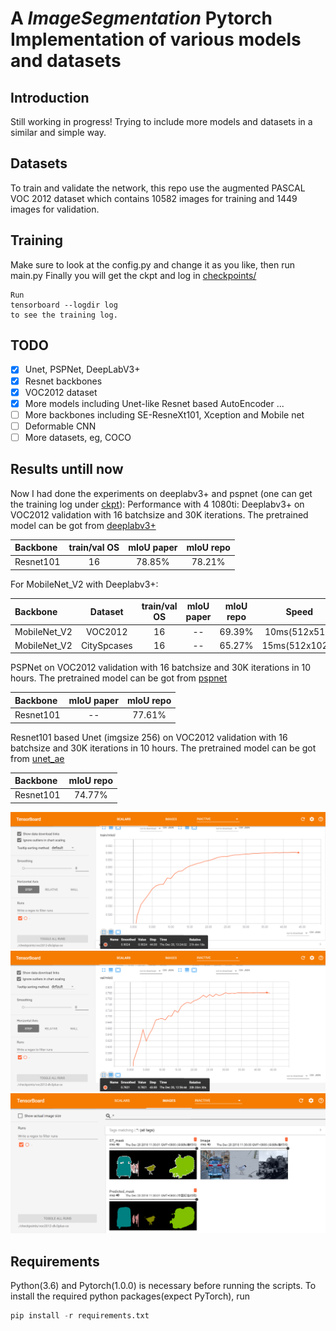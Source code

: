 
# A *ImageSegmentation* Pytorch Implementation of various models and datasets


## Introduction
Still working in progress!
Trying to include more models and datasets in a similar and simple way.


## Datasets
To train and validate the network, this repo use the augmented PASCAL VOC 2012 dataset which contains 10582 images for training and 1449 images for validation.

## Training
Make sure to look at the config.py and change it as you like, then run main.py
Finally you will get the ckpt and log in [checkpoints/](https://github.com/silkylove/Pytorch-ImageSegmentation/tree/master/checkpoints/)

```
Run 
tensorboard --logdir log 
to see the training log.
```

## TODO
- [x] Unet, PSPNet, DeepLabV3+
- [x] Resnet backbones
- [x] VOC2012 dataset
- [x] More models including Unet-like Resnet based AutoEncoder ...
- [ ] More backbones including SE-ResneXt101, Xception and Mobile net
- [ ] Deformable CNN
- [ ] More datasets, eg, COCO

## Results untill now
Now I had done the experiments on deeplabv3+ and pspnet (one can get the training log under [ckpt](https://github.com/silkylove/Pytorch-ImageSegmentation/tree/master/checkpoints/)):
Performance with 4 1080ti:
Deeplabv3+ on VOC2012 validation with 16 batchsize and 30K iterations.
The pretrained model can be got from [deeplabv3+](https://drive.google.com/open?id=1BsQziuoBMteWyrYcBs99D5GjvbbJS0X1)

| Backbone | train/val OS| mIoU paper| mIoU repo|
| :--------| :----------:|:---------:|:--------:|
| Resnet101|      16     |  78.85%   |  78.21%  |

For MobileNet_V2 with Deeplabv3+:

|   Backbone  |   Dataset   |train/val OS| mIoU paper| mIoU repo|      Speed     |
| :-----------| :----------:|:----------:|:---------:|:--------:|:--------------:|
| MobileNet_V2|   VOC2012   |     16     |     --    |  69.39%  |  10ms(512x512) |
| MobileNet_V2| CitySpcases |     16     |     --    |  65.27%  |  15ms(512x1024)|

PSPNet on VOC2012 validation with 16 batchsize and 30K iterations in 10 hours.
The pretrained model can be got from [pspnet](https://drive.google.com/open?id=1sp4U6opqxlGIeBVC92MSp2jq_Ig7VhvQ)

| Backbone | mIoU paper| mIoU repo|
| :--------|:---------:|:--------:|
| Resnet101|     --    |  77.61%  |

Resnet101 based Unet (imgsize 256) on VOC2012 validation with 16 batchsize and 30K iterations in 10 hours.
The pretrained model can be got from [unet_ae](https://drive.google.com/open?id=1Sj_D3sDSZjXxwagUp_yVpHdp4G5LA_Jl)

| Backbone | mIoU repo|
| :--------|:--------:|
| Resnet101|  74.77%  |

![Results](pictures/train_miou.png)
![Results](pictures/val_miou.png)
![Results](pictures/r1.png)

## Requirements
Python(3.6) and Pytorch(1.0.0) is necessary before running the scripts.
To install the required python packages(expect PyTorch), run
```python
pip install -r requirements.txt
```